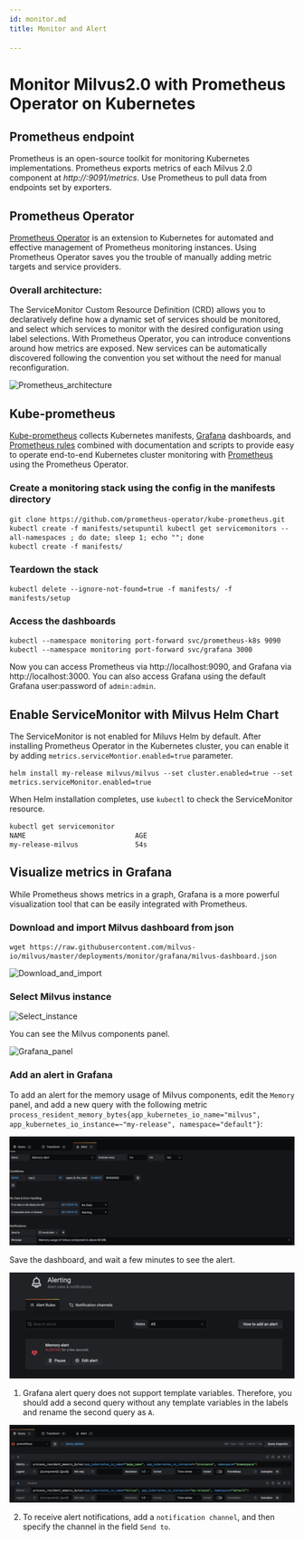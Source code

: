 ```yaml
---
id: monitor.md
title: Monitor and Alert

---
```


# Monitor Milvus2.0 with Prometheus Operator on Kubernetes

## Prometheus endpoint

Prometheus is an open-source toolkit for monitoring Kubernetes implementations. Prometheus exports metrics of each Milvus 2.0 component at *http://<component-host>:9091/metrics*. Use Prometheus to pull data from endpoints set by exporters.

## Prometheus Operator

[Prometheus Operator](https://github.com/prometheus-operator/prometheus-operator) is an extension to Kubernetes for automated and effective management of  Prometheus monitoring instances. Using Prometheus Operator saves you the trouble of manually adding metric targets and service providers.

### Overall architecture:

The ServiceMonitor Custom Resource Definition (CRD) allows you to declaratively define how a dynamic set of services should be monitored, and select which services to monitor with the desired configuration using label selections. With Prometheus Operator, you can introduce conventions around how metrics are exposed. New services can be automatically discovered following the convention you set without the need for manual reconfiguration.

![Prometheus_architecture](../../../assets/prometheus_architecture.png)

## Kube-prometheus

[Kube-prometheus](https://github.com/prometheus-operator/kube-prometheus) collects Kubernetes manifests, [Grafana](http://grafana.com/) dashboards, and [Prometheus rules](https://prometheus.io/docs/prometheus/latest/configuration/recording_rules/) combined with documentation and scripts to provide easy to operate end-to-end Kubernetes cluster monitoring with [Prometheus](https://prometheus.io/) using the Prometheus Operator.

### Create a monitoring stack using the config in the manifests directory

``` 
git clone https://github.com/prometheus-operator/kube-prometheus.git
kubectl create -f manifests/setupuntil kubectl get servicemonitors --all-namespaces ; do date; sleep 1; echo ""; done
kubectl create -f manifests/
```

### Teardown the stack

```
kubectl delete --ignore-not-found=true -f manifests/ -f manifests/setup
```

### Access the dashboards

```
kubectl --namespace monitoring port-forward svc/prometheus-k8s 9090
kubectl --namespace monitoring port-forward svc/grafana 3000
```

Now you can access Prometheus via http://localhost:9090, and Grafana via http://localhost:3000. You can also access Grafana using the default Grafana user:password of `admin:admin`. 

## Enable ServiceMonitor with Milvus Helm Chart

The ServiceMonitor is not enabled for Miluvs Helm by default. After installing Prometheus Operator in the Kubernetes cluster, you can enable it by adding `metrics.serviceMontior.enabled=true` parameter.

```
helm install my-release milvus/milvus --set cluster.enabled=true --set metrics.serviceMonitor.enabled=true
```

When Helm installation completes, use `kubectl` to check the ServiceMonitor resource.

```
kubectl get servicemonitor
NAME                           AGE
my-release-milvus              54s
```

## Visualize metrics in Grafana

While Prometheus shows metrics in a graph, Grafana is a more powerful visualization tool that can be easily integrated with Prometheus. 

### Download and import Milvus dashboard from json

```
wget https://raw.githubusercontent.com/milvus-io/milvus/master/deployments/monitor/grafana/milvus-dashboard.json
```

![Download_and_import](../../../assets/import_dashboard.png)

### Select Milvus instance

![Select_instance](../../../assets/grafana_select.png)

You can see the Milvus components panel.

![Grafana_panel](../../../assets/grafana_panel.png)

### Add an alert in Grafana

To add an alert for the memory usage of Milvus components, edit the `Memory` panel, and add a new query with the following metric `process_resident_memory_bytes{app_kubernetes_io_name="milvus", app_kubernetes_io_instance=~"my-release", namespace="default"}`:

![Alert_metric](../../../assets/alert_metric.png)

Save the dashboard, and wait a few minutes to see the alert.

![Alert_dashboard](../../../assets/alert_dashboard.png)

<div class="alert note">

1. Grafana alert query does not support template variables. Therefore, you should add a second query without any template variables in the labels and rename the second query as `A`.

![Alert_query](../../../assets/alert_query.png)

2. To receive alert notifications, add a `notification channel`, and then specify the channel in the field `Send to`.

</div>

